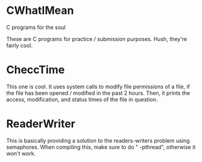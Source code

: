 # CWhatIMean
C programs for the soul

These are C programs for practice / submission purposes. Hush, they're fairly cool.

# CheccTime
This one is cool. It uses system calls to modify file permissions of a file, if the file has been opened / modified in the past 2 hours. Then, it prints the access, modification, and status times of the file in question.

# ReaderWriter
This is basically providing a solution to the readers-writers problem using semaphores. When compiling this, make sure to do " -pthread", otherwise it won't work.
